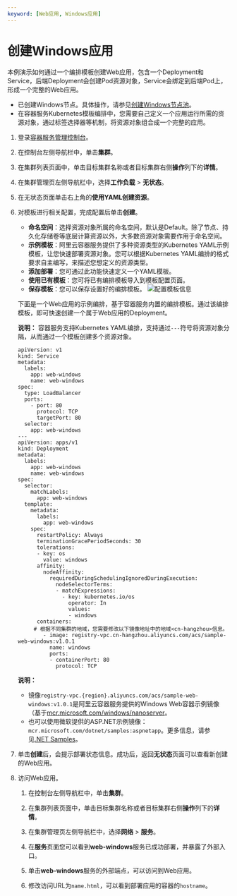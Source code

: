 ```yaml
---
keyword: [Web应用, Windows应用]
---
```


# 创建Windows应用

本例演示如何通过一个编排模板创建Web应用，包含一个Deployment和Service，后端Deployment会创建Pod资源对象，Service会绑定到后端Pod上，形成一个完整的Web应用。

-   已创建Windows节点。具体操作，请参见[创建Windows节点池](/intl.zh-CN/Kubernetes集群用户指南/Windows容器/创建Windows节点池.md)。
-   在容器服务Kubernetes模板编排中，您需要自己定义一个应用运行所需的资源对象，通过标签选择器等机制，将资源对象组合成一个完整的应用。

1.  登录[容器服务管理控制台](https://cs.console.aliyun.com)。

2.  在控制台左侧导航栏中，单击**集群**。

3.  在集群列表页面中，单击目标集群名称或者目标集群右侧**操作**列下的**详情**。

4.  在集群管理页左侧导航栏中，选择**工作负载** \> **无状态**。

5.  在无状态页面单击右上角的**使用YAML创建资源**。

6.  对模板进行相关配置，完成配置后单击**创建**。

    -   **命名空间**：选择资源对象所属的命名空间，默认是Default。除了节点、持久化存储卷等底层计算资源以外，大多数资源对象需要作用于命名空间。
    -   **示例模板**：阿里云容器服务提供了多种资源类型的Kubernetes YAML示例模板，让您快速部署资源对象。您可以根据Kubernetes YAML编排的格式要求自主编写，来描述您想定义的资源类型。
    -   **添加部署**：您可通过此功能快速定义一个YAML模板。
    -   **使用已有模板**：您可将已有编排模板导入到模板配置页面。
    -   **保存模板**：您可以保存设置好的编排模板。
    ![配置模板信息](https://static-aliyun-doc.oss-accelerate.aliyuncs.com/assets/img/zh-CN/1206659951/p41759.png)

    下面是一个Web应用的示例编排，基于容器服务内置的编排模板。通过该编排模板，即可快速创建一个属于Web应用的Deployment。

    **说明：** 容器服务支持Kubernetes YAML编排，支持通过`---`符号将资源对象分隔，从而通过一个模板创建多个资源对象。

    ```
    apiVersion: v1
    kind: Service
    metadata:
      labels:
        app: web-windows
        name: web-windows
    spec:
      type: LoadBalancer
      ports:
        - port: 80
          protocol: TCP
          targetPort: 80
      selector:
        app: web-windows
    ---
    apiVersion: apps/v1
    kind: Deployment
    metadata:
      labels:
        app: web-windows
        name: web-windows
    spec:
      selector:
        matchLabels:
          app: web-windows
      template:
        metadata:
          labels:
            app: web-windows
        spec:
          restartPolicy: Always
          terminationGracePeriodSeconds: 30
          tolerations:
          - key: os
            value: windows
          affinity:
            nodeAffinity:
              requiredDuringSchedulingIgnoredDuringExecution:
                nodeSelectorTerms:
                - matchExpressions:
                  - key: kubernetes.io/os
                    operator: In
                    values:
                    - windows
          containers:
         # 根据不同集群的地域，您需要修改以下镜像地址中的地域<cn-hangzhou>信息。
            - image: registry-vpc.cn-hangzhou.aliyuncs.com/acs/sample-web-windows:v1.0.1
              name: windows
              ports:
              - containerPort: 80
                protocol: TCP
    ```

    **说明：**

    -   镜像`registry-vpc.{region}.aliyuncs.com/acs/sample-web-windows:v1.0.1`是阿里云容器服务提供的Windows Web容器示例镜像（基于[mcr.microsoft.com/windows/nanoserver](https://hub.docker.com/_/microsoft-windows-nanoserver)。
    -   也可以使用微软提供的ASP.NET示例镜像：`mcr.microsoft.com/dotnet/samples:aspnetapp`。更多信息，请参见[.NET Samples](https://hub.docker.com/_/microsoft-dotnet-samples)。
7.  单击**创建**后，会提示部署状态信息。成功后，返回**无状态**页面可以查看新创建的Web应用。

8.  访问Web应用。

    1.  在控制台左侧导航栏中，单击**集群**。

    2.  在集群列表页面中，单击目标集群名称或者目标集群右侧**操作**列下的**详情**。

    3.  在集群管理页左侧导航栏中，选择**网络** \> **服务**。

    4.  在**服务**页面您可以看到**web-windows**服务已成功部署，并暴露了外部入口。

    5.  单击**web-windows**服务的外部端点，可以访问到Web应用。

    6.  修改访问URL为`name.html`，可以看到部署应用的容器的`hostname`。


